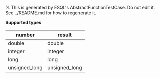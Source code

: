 % This is generated by ESQL's AbstractFunctionTestCase. Do not edit it. See ../README.md for how to regenerate it.

**Supported types**

| number | result |
| --- | --- |
| double | double |
| integer | integer |
| long | long |
| unsigned_long | unsigned_long |


